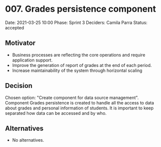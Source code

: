 # 007. Grades persistence component

Date: 2021-03-25 10:00
Phase: Sprint 3
Deciders: Camila Parra
Status: accepted

## Motivator

* Business processes are reflecting the core operations and require application support.
* Improve the generation of report of grades at the end of each period.
* Increase maintainability of the system through horizontal scaling

## Decision

Chosen option: "Create component for data source management". Component Grades persistence is created to handle all the access to data about grades and personal information of students. It is important to keep separated how data can be accessed and by who.

## Alternatives

* No alternatives.



